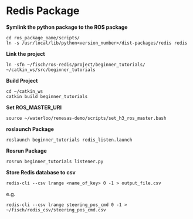 # Redis Package

**Symlink the python package to the ROS package**

    cd ros_package_name/scripts/
    ln -s /usr/local/lib/python<version_number>/dist-packages/redis redis

**Link the project**

    ln -sfn ~/fisch/ros-redis/project/beginner_tutorials/ ~/catkin_ws/src/beginner_tutorials
    
**Build Project**

    cd ~/catkin_ws
    catkin build beginner_tutorials

**Set ROS_MASTER_URI**

	source ~/waterloo/renesas-demo/scripts/set_h3_ros_master.bash

**roslaunch Package**

    roslaunch beginner_tutorials redis_listen.launch

**Rosrun Package**

    rosrun beginner_tutorials listener.py

**Store Redis database to csv**

    redis-cli --csv lrange <name_of_key> 0 -1 > output_file.csv

e.g.

    redis-cli --csv lrange steering_pos_cmd 0 -1 > ~/fisch/redis_csv/steering_pos_cmd.csv